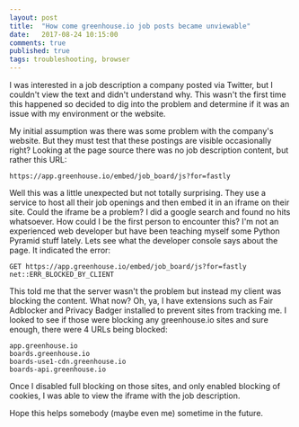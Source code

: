 ```yaml
---
layout: post
title:  "How come greenhouse.io job posts became unviewable"
date:   2017-08-24 10:15:00
comments: true
published: true
tags: troubleshooting, browser
---
```


I was interested in a job description a company posted via Twitter, but I
couldn't view the text and didn't understand why. This wasn't the first time
this happened so decided to dig into the problem and determine if it was an
issue with my environment or the website.

My initial assumption was there was some problem with the company's website. But
they must test that these postings are visible occasionally right? Looking at
the page source there was no job description content, but rather this URL:

```
https://app.greenhouse.io/embed/job_board/js?for=fastly
```

Well this was a little unexpected but not totally surprising. They use a service
to host all their job openings and then embed it in an iframe on their site.
Could the iframe be a problem? I did a google search and found no hits
whatsoever. How could I be the first person to encounter this? I'm not an
experienced web developer but have been teaching myself some Python Pyramid
stuff lately. Lets see what the developer console says about the page.  It
indicated the error:

```
GET https://app.greenhouse.io/embed/job_board/js?for=fastly net::ERR_BLOCKED_BY_CLIENT
```

This told me that the server wasn't the problem but instead my client was
blocking the content. What now? Oh, ya, I have extensions such as Fair Adblocker
and Privacy Badger installed to prevent sites from tracking me. I looked to see
if those were blocking any greenhouse.io sites and sure enough, there were 4
URLs being blocked:

```
app.greenhouse.io
boards.greenhouse.io
boards-use1-cdn.greenhouse.io
boards-api.greenhouse.io
```

Once I disabled full blocking on those sites, and only enabled blocking of
cookies, I was able to view the iframe with the job description.

Hope this helps somebody (maybe even me) sometime in the future.
